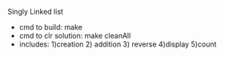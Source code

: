 Singly Linked list
  - cmd to build: make
  - cmd to clr solution: make cleanAll
  - includes: 1)creation 2) addition 3) reverse 4)display 5)count
  
